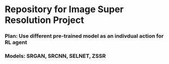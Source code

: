 # Repository for Image Super Resolution Project


### Plan: Use different pre-trained model as an indivdual action for RL agent
### Models: SRGAN, SRCNN, SELNET, ZSSR

